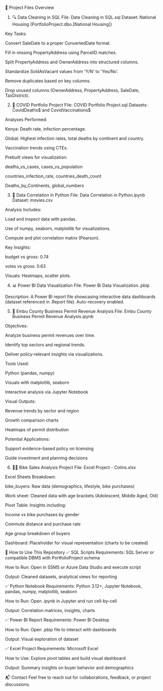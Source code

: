 📁 Project Files Overview
1. 🔍 Data Cleaning in SQL
File: Data Cleaning in SQL.sql
Dataset: National Housing (PortfolioProject.dbo.[National Housing])

Key Tasks:

Convert SaleDate to a proper ConvertedDate format.

Fill in missing PropertyAddress using ParcelID matches.

Split PropertyAddress and OwnerAddress into structured columns.

Standardize SoldAsVacant values from 'Y/N' to 'Yes/No'.

Remove duplicates based on key columns.

Drop unused columns (OwnerAddress, PropertyAddress, SaleDate, TaxDistrict).

2. 🦠 COVID Portfolio Project
File: COVID Portfolio Project.sql
Datasets: CovidDeaths$ and CovidVaccinations$

Analyses Performed:

Kenya: Death rate, infection percentage.

Global: Highest infection rates, total deaths by continent and country.

Vaccination trends using CTEs.

Prebuilt views for visualization:

deaths_vs_cases, cases_vs_population

countries_infection_rate, countries_death_count

Deaths_by_Continents, global_numbers

3. 🔗 Data Correlation in Python
File: Data Correlation in Python.ipynb
Dataset: movies.csv

Analysis Includes:

Load and inspect data with pandas.

Use of numpy, seaborn, matplotlib for visualizations.

Compute and plot correlation matrix (Pearson).

Key Insights:

budget vs gross: 0.74

votes vs gross: 0.63

Visuals: Heatmaps, scatter plots.

4. 📊 Power BI Data Visualization
File: Power Bi Data Visualization..pbip

Description:
A Power BI report file showcasing interactive data dashboards (dataset referenced in .Report file). Auto-recovery enabled.

5. 🧾 Embu County Business Permit Revenue Analysis
File: Embu County Business Permit Revenue Analysis.ipynb

Objectives:

Analyze business permit revenues over time.

Identify top sectors and regional trends.

Deliver policy-relevant insights via visualizations.

Tools Used:

Python (pandas, numpy)

Visuals with matplotlib, seaborn

Interactive analysis via Jupyter Notebook

Visual Outputs:

Revenue trends by sector and region

Growth comparison charts

Heatmaps of permit distribution

Potential Applications:

Support evidence-based policy on licensing

Guide investment and planning decisions

6. 🚴‍♂️ Bike Sales Analysis Project
File: Excel Project - Colins.xlsx

Excel Sheets Breakdown:

bike_buyers: Raw data (demographics, lifestyle, bike purchases)

Work sheet: Cleaned data with age brackets (Adolescent, Middle Aged, Old)

Pivot Table: Insights including:

Income vs bike purchases by gender

Commute distance and purchase rate

Age group breakdown of buyers

Dashboard: Placeholder for visual representation (charts to be created)

🚀 How to Use This Repository
✅ SQL Scripts
Requirements: SQL Server or compatible DBMS with PortfolioProject schema

How to Run: Open in SSMS or Azure Data Studio and execute script

Output: Cleaned datasets, analytical views for reporting

✅ Python Notebook
Requirements: Python 3.12+, Jupyter Notebook, pandas, numpy, matplotlib, seaborn

How to Run: Open .ipynb in Jupyter and run cell-by-cell

Output: Correlation matrices, insights, charts

✅ Power BI Report
Requirements: Power BI Desktop

How to Run: Open .pbip file to interact with dashboards

Output: Visual exploration of dataset

✅ Excel Project
Requirements: Microsoft Excel

How to Use: Explore pivot tables and build visual dashboard

Output: Summary insights on buyer behavior and demographics

📬 Contact
Feel free to reach out for collaborations, feedback, or project discussions.
